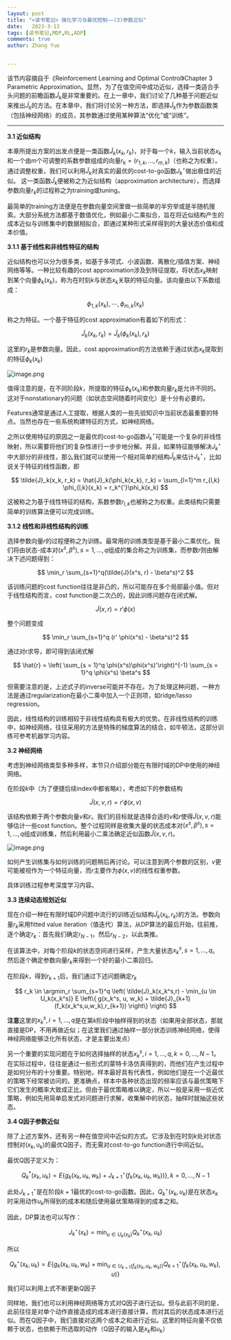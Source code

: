 ```yaml
---
layout: post
title: "<读书笔记> 强化学习与最优控制——(3)参数近似"
date:   2023-3-13
tags: [读书笔记,MDP,RL,ADP]
comments: true
author: Zhang Yue


---
```


该节内容摘自于《Reinforcement Learning and Optimal Control》Chapter 3 Parametric Approximation。显然，为了在值空间中成功近似，选择一类适合手头问题的前瞻函数$\tilde{J}_k$是非常重要的。在上一章中，我们讨论了几种基于问题近似来推出$\tilde{J}_k$的方法。在本章中，我们将讨论另一种方法，即选择$\tilde{J}_k$作为参数函数类（包括神经网络）的成员，其参数通过使用某种算法“优化”或“训练”。

---------------------
**3.1 近似结构**

本章所提出方案的出发点便是一类函数$\tilde{J}_k(x_k, r_k)$，对于每一个$k$，输入当前状态$x_k$和一个由$m$个可调整的系数参数组成的向量$r_k = (r_{1,k},...,r_{m,k})$（也称之为权重）。通过调整权重，我们可以利用$\tilde{J}_k$对真实的最优的cost-to-go函数$J_k^\star$做出极佳的近似。
这一类函数$\tilde{J}_k$便被称之为近似结构（approximation architecture），而选择参数向量$r_k$的过程称之为training或tuning。

最简单的training方法便是在参数向量空间里做一些简单的半穷举或是半随机搜索。大部分系统方法都基于数值优化，例如最小二乘拟合，旨在将近似结构产生的成本近似与训练集中的数据相拟合，即通过某种形式采样得到的大量状态价值和成本价值。

**3.1.1 基于线性和非线性特征的结构**

近似结构也可以分为很多类，如基于多项式、小波函数、离散化/插值方案、神经网络等等。一种比较有趣的cost approximation涉及到特征提取，将状态$x_k$映射到某个向量$\phi_k(x_k)$，称为在时刻$k$与状态$x_k$关联的特征向量。该向量由以下系数组成：

$$
\phi_{1,k}(x_k),\cdots,\phi_{m,k}(x_k)
$$

称之为特征。一个基于特征的cost approximation有着如下的形式：

$$
\tilde{J}_k(x_k, r_k) = \hat{J}_k(\phi_k(x_k), r_k)
$$

这里的$r_k$是参数向量。因此，cost approximation的方法依赖于通过状态$x_k$提取到的特征$\phi_k(x_k)$

![image.png](https://s2.loli.net/2023/09/12/kQKEIwa5yM48zBD.png)

值得注意的是，在不同阶段$k$，所提取的特征$\phi_k(x_k)$和参数向量$r_k$是允许不同的。这对于nonstationary的问题（如状态空间随着时间变化）是十分有必要的。

Features通常是通过人工提取，根据人类的一些先验知识中当前状态最重要的特点。当然也存在一些系统构建特征的方式，如神经网络。

之所以使用特征的原因之一是最优的cost-to-go函数$J_k^\star$可能是一个复杂的非线性映射，所以需要将他们的复杂性进行一步步地分解。并且，如果特征能够解决$J_k^\star$中大部分的非线性，那么我们就可以使用一个相对简单的结构$\hat{J}_k$来估计$J_k^\star$，比如说关于特征的线性函数，即

$$
\tilde{J}_k(x_k, r_k) = \hat{J}_k(\phi_k(x_k), r_k) = \sum_{l=1}^m r_{l,k} \phi_{l,k}(x_k) = r_k^{'}\phi_k(x_k)
$$

这被称之为基于线性特征的结构，系数参数$r_{l,k}$也被称之为权重。此类结构只需要简单的训练算法便可以完成训练。

**3.1.2 线性和非线性结构的训练**

选择参数向量$r$的过程便称之为训练。最常用的训练类型是基于最小二乘优化。我们将由状态-成本对$(x^s,\beta^s),s=1,...,q$组成的集合称之为训练集，而参数$r$则由解决下述问题得到：

$$
\min_r \sum_{s=1}^q(\tilde{J}(x^s, r) - \beta^s)^2
$$

该训练问题的cost function往往是非凸的，所以可能存在多个局部最小值。但对于线性结构而言，cost function是二次凸的，因此训练问题存在闭式解。

$$
\tilde{J}(x, r) = r' \phi(x)
$$

整个问题变成

$$
\min_r \sum_{s=1}^q (r' \phi(x^s) - \beta^s)^2
$$

通过对r求导，即可得到该闭式解

$$
\hat{r} = \left( \sum_{s = 1}^q \phi(x^s)\phi(x^s)'\right)^{-1} \sum_{s = 1}^q \phi(x^s) \beta^s
$$

但需要注意的是，上述式子的inverse可能并不存在。为了处理这种问题，一种方法是通过regularization在最小二乘中加入一个正则项，如ridge/lasso regression。

因此，线性结构的训练相较于非线性结构具有极大的优势。在非线性结构的训练中，如神经网络，往往采用的方法是特殊的梯度算法的结合，如牛顿法，这部分训练可参考机器学习内容。

**3.2 神经网络**

考虑到神经网络类型多种多样，本节只介绍部分能在有限时域的DP中使用的神经网络。

在阶段$k$中（为了便捷后续index中都省略$k$），考虑如下的参数结构

$$
\tilde{J}(x,v,r) = r'\phi(x,v)
$$

该结构依赖于两个参数向量$v$和$r$。我们的目标就是选择合适的$v$和$r$使得$\tilde{J}(x,v,r)$能够估计一些cost function。整个过程同样是收集大量的状态成本对$(x^s, \beta^s), s = 1,...,q$组成训练集，然后利用最小二乘法确定近似函数$\tilde{J}(x,v,r)$。

![image.png](https://s2.loli.net/2023/09/13/3dYcwDWQtR94UEV.png)

如何产生训练集与如何训练的问题稍后再讨论。可以注意到两个参数的区别，$v$更可能被视作为一个特征向量，而$r$主要作为$\phi(x,v)$的线性权重参数。

具体训练过程参考深度学习内容。

**3.3 连续动态规划近似**

现在介绍一种在有限时域DP问题中流行的训练近似结构$\tilde{J}_k(x_k,r_k)$的方法。参数向量$r_k$采用fitted value iteration（值迭代）算法，从DP算法的最后开始，往前推，逐个确定$r_k$：首先我们确定$r_{N-1}$，然后$r_{N-2}$，以此类推。

在该算法中，对每个阶段$k$的状态空间进行采样，产生大量状态$x_k^s,s=1,...,q$。然后逐个确定参数向量$r_k$来得到一个好的最小二乘回归。

在阶段$k$，得到$r_{k+1}$后，我们通过下述问题确定$r_k$

$$
r_k \in \argmin_r \sum_{s=1}^q 
\left(
    \tilde{J}_k(x_k^s,r) 
    - \min_{u \in U_k(x_k^s)} E
    \left\{ 
        g(x_k^s, u, w_k) + \tilde{J}_{k+1}(f_k(x_k^s,u,w_k),r_{k+1})
    \right\}
\right)
$$

**注意**这里的$x_k^s,i=1,...,q$是在第$k$阶段中抽样得到的状态（如果用全部状态，那就直接是DP，不用再做近似；在这里我们通过抽样一部分状态训练神经网络，使得神经网络能够泛化所有状态，才是主要出发点）

另一个重要的实现问题在于如何选择抽样的状态$x_k^s,i=1,...,q,k=0,...,N-1$。在实际过程中，往往是通过一些形式的蒙特卡洛仿真得到的，而他们在产生过程中是如何分布的十分重要。特别地，样本最好具有代表性，例如他们是在一个近最优的策略下经常被访问的。更准确点，样本中各种状态出现的频率应该与最优策略下它们发生的概率大致成正比，但由于最优策略难以确定，所以一般是采用一些近优策略，例如先用简单启发式对问题进行求解，收集解中的状态，抽样时就抽这些状态。

**3.4 Q因子参数近似**

除了上述方案外，还有另一种在值空间中近似的方式。它涉及到在时刻$k$处对状态控制对$(x_k, u_k)$的最优Q因子，而无需对cost-to-go function进行中间近似。

最优Q因子定义为：

$$
Q_k^*(x_k, u_k) = E 
\left \{
    g_k(x_k,u_k,w_k) + J_{k+1}^\star(f_k(x_k, u_k, w_k))
\right \}
,
k = 0,...,N-1
$$

此处$J_{k+1}^\star$是在阶段$k+1$最优的cost-to-go函数。因此，$Q_k^\star(x_k, u_k)$是在状态$x_k$时采用动作$u_k$所得到的成本和随后使用最优策略得到的成本之和。

因此，DP算法也可以写作：

$$
J_k^\star(x_k) = \min_{u \in U_k(x_k)}Q_k^\star(x_k, u_k)
$$

所以

$$
Q_k^\star(x_k, u_k) = E 
\left \{
    g_k(x_k,u_k,w_k)
    +
    \min_{u \in U_{k+1}(f_k(x_k,u_k,w_k))}Q_{k+1}^\star(f_k(x_k,u_k,w_k), u)
\right \}
$$

我们可以利用上式不断更新Q因子

同样地，我们也可以利用神经网络等方式对Q因子进行近似。但与此前不同的是，此前往往是对单个动作直接造成的成本进行直接计算，而对其后的状态成本进行近似。而在Q因子中，我们直接对这两个成本之和进行近似。这里的特征向量不仅依赖于状态，也依赖于所选取的动作（Q因子的输入是$x_k$和$u_k$）